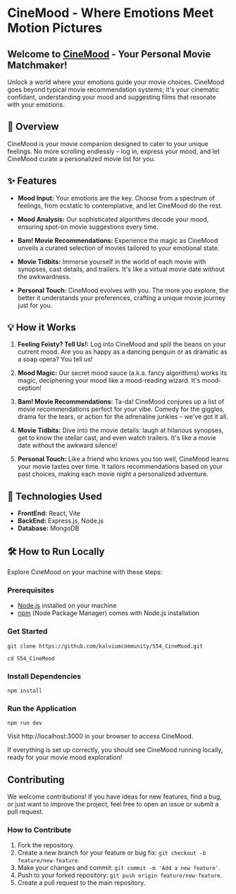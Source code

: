# CineMood - Where Emotions Meet Motion Pictures

## Welcome to [CineMood](https://cinemood.vercel.app/) - Your Personal Movie Matchmaker!

Unlock a world where your emotions guide your movie choices. CineMood goes beyond typical movie recommendation systems; it's your cinematic confidant, understanding your mood and suggesting films that resonate with your emotions.

## 🌈 Overview

CineMood is your movie companion designed to cater to your unique feelings. No more scrolling endlessly – log in, express your mood, and let CineMood curate a personalized movie list for you.

## ✨ Features

- **Mood Input:** Your emotions are the key. Choose from a spectrum of feelings, from ecstatic to contemplative, and let CineMood do the rest.

- **Mood Analysis:** Our sophisticated algorithms decode your mood, ensuring spot-on movie suggestions every time.

- **Bam! Movie Recommendations:** Experience the magic as CineMood unveils a curated selection of movies tailored to your emotional state.

- **Movie Tidbits:** Immerse yourself in the world of each movie with synopses, cast details, and trailers. It's like a virtual movie date without the awkwardness.

- **Personal Touch:** CineMood evolves with you. The more you explore, the better it understands your preferences, crafting a unique movie journey just for you.

## 💡 How it Works

1. **Feeling Feisty? Tell Us!:** Log into CineMood and spill the beans on your current mood. Are you as happy as a dancing penguin or as dramatic as a soap opera? You tell us!

2. **Mood Magic:** Our secret mood sauce (a.k.a. fancy algorithms) works its magic, deciphering your mood like a mood-reading wizard. It's mood-ception!

3. **Bam! Movie Recommendations:** Ta-da! CineMood conjures up a list of movie recommendations perfect for your vibe. Comedy for the giggles, drama for the tears, or action for the adrenaline junkies – we've got it all.

4. **Movie Tidbits:** Dive into the movie details: laugh at hilarious synopses, get to know the stellar cast, and even watch trailers. It's like a movie date without the awkward silence!

5. **Personal Touch:** Like a friend who knows you too well, CineMood learns your movie tastes over time. It tailors recommendations based on your past choices, making each movie night a personalized adventure.

## 🚀 Technologies Used

- **FrontEnd:** React, Vite
- **BackEnd:** Express.js, Node.js
- **Database:** MongoDB

## 🛠️ How to Run Locally

Explore CineMood on your machine with these steps:

### Prerequisites

- [Node.js](https://nodejs.org/) installed on your machine
- [npm](https://www.npmjs.com/) (Node Package Manager) comes with Node.js installation

### Get Started

`git clone https://github.com/kalviumcommunity/S54_CineMood.git`

`cd S54_CineMood`

### Install Dependencies
`npm install`

### Run the Application

`npm run dev`

Visit http://localhost:3000 in your browser to access CineMood.

If everything is set up correctly, you should see CineMood running locally, ready for your movie mood exploration!

## Contributing

We welcome contributions! If you have ideas for new features, find a bug, or just want to improve the project, feel free to open an issue or submit a pull request.

### How to Contribute
1. Fork the repository.
2. Create a new branch for your feature or bug fix: `git checkout -b feature/new-feature`.
3. Make your changes and commit: `git commit -m 'Add a new feature'`.
4. Push to your forked repository: `git push origin feature/new-feature`.
6. Create a pull request to the main repository.